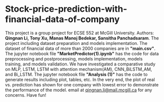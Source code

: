 # Stock-price-prediction-with-financial-data-of-company
This project is a group project for ECSE 552 at McGill University.
Authors: 
  **Qingnan Li,
  Tony Xu,
  Manas Manoj Bedekar,
  Sansitha Panchadsaram**.
The project including dataset preparation and models implementation. The dataset of financial data of more than 2000 companies are in **"main.csv"**.
The jupyter notebook file **"MarketPredictor(1).ipynb"** has the code for data preprocessing and postprocessing, models implementation, models training, and models validation. We have investigated a comparative study on MLP, LSTM, LSTM with attention mechanism(AM), CNN_BiLSTM_AM, and Bi_LSTM.
The jupyter notebook file **"Analysis (1)"** has the code to generate results including plot, tables, etc. In the very end, the plot of real vs. prediction has shown for one company with lowest error to demonstrate the performance of the model.
email at qingnan.li@mail.mcgill.ca for any concerns.
Have fun!
